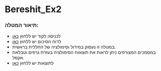 # Bereshit_Ex2


  
  ### תיאור המטלה:
  * לכניסה לקוד יש ללחוץ [כאן](https://github.com/almogre02/Bereshit_Ex2/tree/main/Beresheet)
  * לדוח הסיכום יש ללחוץ [כאן](https://github.com/almogre02/Bereshit_Ex2/blob/main/%D7%9E%D7%98%D7%9C%D7%94%202%20-%20%D7%93%D7%95%D7%97%20%D7%A1%D7%99%D7%9B%D7%95%D7%9D.pdf)
  * במטלה זו נעסוק במידול וסימולציה של החללית בראשית. 
  * במסמכים המצורפים ניתן לראות את תוצאות הסימולציה בעזרת גרפים וטבלאת אקסל.
  * לתוצאות יש ללחוץ [כאן](https://github.com/almogre02/Bereshit_Ex2/blob/main/Bereshit%20result.xlsx)

    
